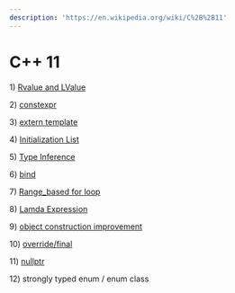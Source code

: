 ```yaml
---
description: 'https://en.wikipedia.org/wiki/C%2B%2B11'
---
```


# C++ 11

1\) [Rvalue and LValue](https://app.gitbook.com/@sun-wei-9/s/workspace/c++/c++-11/c++-11-features)

2\) [constexpr](https://app.gitbook.com/@sun-wei-9/s/workspace/c++/c++-11/c++-11-constexpr)

3\) [extern template](https://app.gitbook.com/@sun-wei-9/s/workspace/c++/c++-11/c++-11-extern-template)

4\) [Initialization List ](https://app.gitbook.com/@sun-wei-9/s/workspace/c++/c++-11/c++-11-initialization-list)

5\) [Type Inference ](https://app.gitbook.com/@sun-wei-9/s/workspace/c++/c++-11/c++-type-inference)

6\) [bind](https://app.gitbook.com/@sun-wei-9/s/workspace/c++/c++-11/c++-11-std-bind)

7\) [Range\_based for loop ](https://app.gitbook.com/@sun-wei-9/s/workspace/c++/c++-11/c++-11-range-based-for-loop)

8\) [Lamda Expression ](https://app.gitbook.com/@sun-wei-9/s/workspace/c++/c++-11/c++-11-lamda-expression)

9\) [object construction improvement](https://app.gitbook.com/@sun-wei-9/s/workspace/c++/c++-11/c++-11-object-construction-improvement)

10\) [override/final](https://app.gitbook.com/@sun-wei-9/s/workspace/~/drafts/-M3AJ5Z5XF5aV1BvpNdl/c++/c++-11/c++-11-override-final)

11\) [nullptr](https://app.gitbook.com/@sun-wei-9/s/workspace/c++/c++-11/c++-11-nullptr) 

12\) strongly typed enum / enum class



